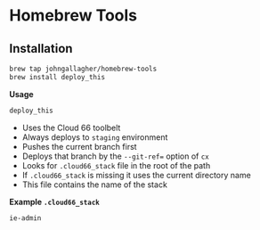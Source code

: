 # Homebrew Tools

## Installation

```bash
brew tap johngallagher/homebrew-tools
brew install deploy_this
```

**Usage**

```bash
deploy_this
```

* Uses the Cloud 66 toolbelt
* Always deploys to `staging` environment
* Pushes the current branch first
* Deploys that branch by the `--git-ref=` option of `cx`
* Looks for `.cloud66_stack` file in the root of the path
* If `.cloud66_stack` is missing it uses the current directory name
* This file contains the name of the stack

**Example `.cloud66_stack`**

```
ie-admin
```
